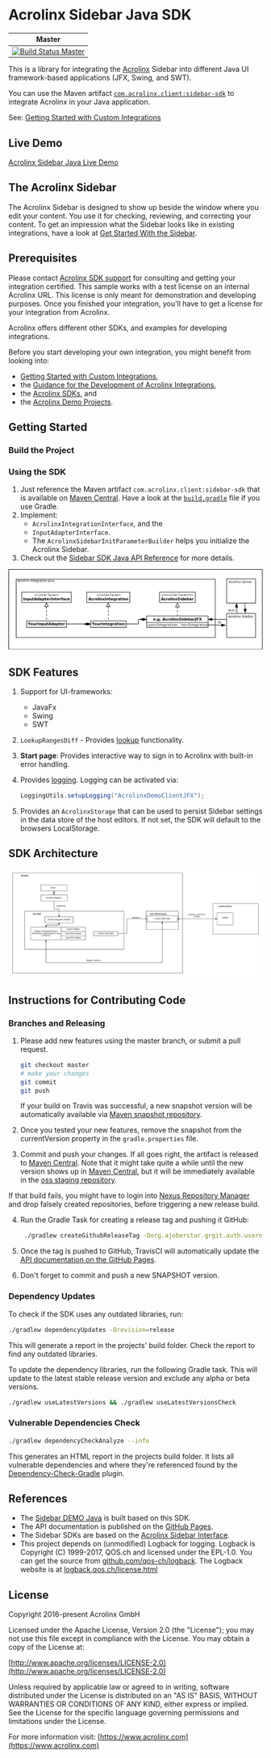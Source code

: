 # Acrolinx Sidebar Java SDK

| Master |
| ------ |
| [![Build Status Master](https://travis-ci.org/acrolinx/sidebar-sdk-java.svg?branch=master)](https://travis-ci.org/acrolinx/sidebar-sdk-java) |

This is a library for integrating the [Acrolinx](https://www.acrolinx.com/) Sidebar
into different Java UI framework-based applications (JFX, Swing, and SWT).

You can use the Maven artifact [`com.acrolinx.client:sidebar-sdk`](https://search.maven.org/#search%7Cga%7C1%7Cg%3A%22com.acrolinx.client%22%20a%3A%22sidebar-sdk%22%20)
to integrate Acrolinx in your Java application.

See: [Getting Started with Custom Integrations](https://docs.acrolinx.com/customintegrations)

## Live Demo

[Acrolinx Sidebar Java Live Demo](https://github.com/acrolinx/acrolinx-sidebar-demo-java#live-demo)

## The Acrolinx Sidebar

The Acrolinx Sidebar is designed to show up beside the window where you edit your content.
You use it for checking, reviewing, and correcting your content.
To get an impression what the Sidebar looks like in existing integrations, have a look at
[Get Started With the Sidebar](https://docs.acrolinx.com/coreplatform/latest/en/the-sidebar/get-started-with-the-sidebar).

## Prerequisites

Please contact [Acrolinx SDK support](https://github.com/acrolinx/acrolinx-coding-guidance/blob/master/topics/sdk-support.md)
for consulting and getting your integration certified.
This sample works with a test license on an internal Acrolinx URL.
This license is only meant for demonstration and developing purposes.
Once you finished your integration, you'll have to get a license for your integration from Acrolinx.
  
Acrolinx offers different other SDKs, and examples for developing integrations.

Before you start developing your own integration, you might benefit from looking into:

* [Getting Started with Custom Integrations](https://docs.acrolinx.com/customintegrations),
* the [Guidance for the Development of Acrolinx Integrations](https://github.com/acrolinx/acrolinx-coding-guidance),
* the [Acrolinx SDKs](https://github.com/acrolinx?q=sdk), and
* the [Acrolinx Demo Projects](https://github.com/acrolinx?q=demo).

## Getting Started

### Build the Project

### Using the SDK

1. Just reference the Maven artifact `com.acrolinx.client:sidebar-sdk` that is available on
   [Maven Central](https://search.maven.org/#search%7Cga%7C1%7Cg%3A%22com.acrolinx.client%22%20a%3A%22sidebar-sdk%22%20).
   Have a look at the [`build.gradle`](build.gradle) file if you use Gradle.
2. Implement:
    + `AcrolinxIntegrationInterface`, and the
    + `InputAdapterInterface`.
    + The `AcrolinxSidebarInitParameterBuilder` helps you initialize the Acrolinx Sidebar.
3. Check out the [Sidebar SDK Java API Reference](https://acrolinx.github.io/sidebar-sdk-java/) for more details.

![Architecture and Interfaces](img/ArchitectureInterfaces.png)

## SDK Features

1. Support for UI-frameworks:
    + JavaFx
    + Swing
    + SWT
2. `LookupRangesDiff` - Provides [lookup](https://github.com/acrolinx/acrolinx-coding-guidance/blob/master/topics/text-lookup.md)
  functionality.
3. **Start page**: Provides interactive way to sign in to Acrolinx with built-in error handling.
4. Provides [logging](https://github.com/acrolinx/sidebar-sdk-dotnet/blob/master/Acrolinx.Sidebar/Util/Logging/Logger.cs).
   Logging can be activated via:

    ```java
    LoggingUtils.setupLogging("AcrolinxDemoClientJFX");
    ```

5. Provides an `AcrolinxStorage` that can be used to persist Sidebar settings in the data store of the host editors.
   If not set, the SDK will default to the browsers LocalStorage.

## SDK Architecture

![Java SDK Overview](img/SketchJavaSDKComponents.png)

## Instructions for Contributing Code

### Branches and Releasing

1. Please add new features using the master branch, or submit a pull request.

   ```bash
   git checkout master
   # make your changes
   git commit
   git push
   ```

    If your build on Travis was successful, a new snapshot version will be automatically available via [Maven snapshot repository](https://oss.sonatype.org/content/repositories/snapshots/com/acrolinx/client/sidebar-sdk/).

2. Once you tested your new features, remove the snapshot from the currentVersion property in the `gradle.properties` file.

3. Commit and push your changes. If all goes right, the artifact is released to [Maven Central](https://search.maven.org/#search%7Cga%7C1%7Cg%3A%22com.acrolinx.client%22%20a%3A%22sidebar-sdk%22%20).
Note that it might take quite a while until the new version shows up in [Maven Central](https://search.maven.org/#search%7Cga%7C1%7Cg%3A%22com.acrolinx.client%22%20a%3A%22sidebar-sdk%22%20), but it will be immediately available in the [oss staging repository](https://oss.sonatype.org/content/groups/staging/com/acrolinx/client/sidebar-sdk/).

If that build fails, you might have to login into [Nexus Repository Manager](https://oss.sonatype.org/#welcome) and drop falsely created repositories, before triggering a new release build.

4. Run the Gradle Task for creating a release tag and pushing it GitHub:

   ```bash
    ./gradlew createGithubReleaseTag -Dorg.ajoberstar.grgit.auth.username=someone -Dorg.ajoberstar.grgit.auth.password=mysecretpassword
   ```

5. Once the tag is pushed to GitHub, TravisCI will automatically update the [API documentation on the GitHub Pages](https://acrolinx.github.io/sidebar-sdk-java/).

6. Don't forget to commit and push a new SNAPSHOT version.

### Dependency Updates

To check if the SDK uses any outdated libraries, run:

```bash
./gradlew dependencyUpdates -Drevision=release
```

This will generate a report in the projects' build folder. Check the report to find any outdated libraries.

To update the dependency libraries, run the following Gradle task. This will update to the latest stable release version
and exclude any alpha or beta versions.

```bash
./gradlew useLatestVersions && ./gradlew useLatestVersionsCheck
```

### Vulnerable Dependencies Check

```bash
./gradlew dependencyCheckAnalyze --info
```

This generates an HTML report in the projects build folder. It lists all vulnerable dependencies and where they're
referenced found by the [Dependency-Check-Gradle](https://github.com/jeremylong/dependency-check-gradle) plugin.

## References

* The [Sidebar DEMO Java](https://github.com/acrolinx/acrolinx-sidebar-demo-java) is built based on this SDK.
* The API documentation is published on the [GitHub Pages](https://acrolinx.github.io/sidebar-sdk-java/).
* The Sidebar SDKs are based on the [Acrolinx Sidebar Interface](https://acrolinx.github.io/sidebar-sdk-js/).
* This project depends on (unmodified) Logback for logging.
  Logback is Copyright (C) 1999-2017, QOS.ch and licensed under the EPL-1.0. You can get the source from [github.com/qos-ch/logback](https://github.com/qos-ch/logback).
  The Logback website is at [logback.qos.ch/license.html](https://logback.qos.ch/license.html)

## License

Copyright 2016-present Acrolinx GmbH

Licensed under the Apache License, Version 2.0 (the "License");
you may not use this file except in compliance with the License.
You may obtain a copy of the License at:

[http://www.apache.org/licenses/LICENSE-2.0](http://www.apache.org/licenses/LICENSE-2.0)

Unless required by applicable law or agreed to in writing, software
distributed under the License is distributed on an "AS IS" BASIS,
WITHOUT WARRANTIES OR CONDITIONS OF ANY KIND, either express or implied.
See the License for the specific language governing permissions and
limitations under the License.

For more information visit: [https://www.acrolinx.com](https://www.acrolinx.com)
